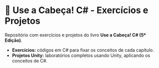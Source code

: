 # 📘 Use a Cabeça! C# - Exercícios e Projetos

Repositório com exercícios e projetos do livro **Use a Cabeça! C# (5ª Edição)**.

- **Exercícios:** códigos em C# para fixar os conceitos de cada capítulo.  
- **Projetos Unity:** laboratórios completos usando Unity, aplicando os conceitos de C#.